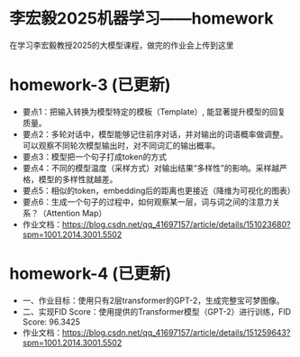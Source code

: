 # 李宏毅2025机器学习——homework
在学习李宏毅教授2025的大模型课程，做完的作业会上传到这里
# homework-3 (已更新)
* 要点1：把输入转换为模型特定的模板（Template）, 能显著提升模型的回复质量。
* 要点2：多轮对话中，模型能够记住前序对话，并对输出的词语概率做调整。可以观察不同轮次模型输出时，对不同词汇的输出概率。
* 要点3：模型把一个句子打成token的方式
* 要点4：不同的模型温度（采样方式）对输出结果“多样性”的影响。采样越严格，模型的多样性就越差。
* 要点5：相似的token，embedding后的距离也更接近（降维为可视化的图表）
* 要点6：生成一个句子的过程中，如何观察某一层，词与词之间的注意力关系？（Attention Map）
* 作业文档：https://blog.csdn.net/qq_41697157/article/details/151023680?spm=1001.2014.3001.5502

# homework-4 (已更新)
* 一、作业目标：使用只有2层transformer的GPT-2，生成完整宝可梦图像。
* 二、实现FID Score：使用提供的Transformer模型（GPT-2）进行训练，FID Score: 96.3425
* 作业文档：https://blog.csdn.net/qq_41697157/article/details/151259643?spm=1001.2014.3001.5502

